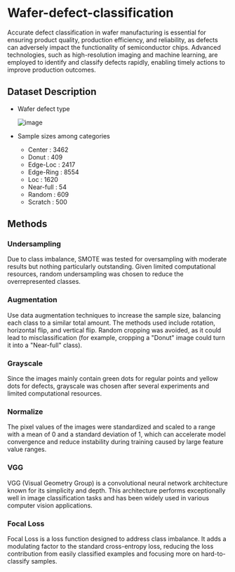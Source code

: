 # Wafer-defect-classification
Accurate defect classification in wafer manufacturing is essential for ensuring product quality, production efficiency, and reliability, as defects can adversely impact the functionality of semiconductor chips. Advanced technologies, such as high-resolution imaging and machine learning, are employed to identify and classify defects rapidly, enabling timely actions to improve production outcomes.

## Dataset Description
- Wafer defect type

  ![image](https://github.com/user-attachments/assets/99d937de-755d-4754-9eee-782d4ce4fa0a)
- Sample sizes among categories
  
  - Center : 3462
  - Donut : 409
  - Edge-Loc : 2417
  - Edge-Ring : 8554
  - Loc : 1620
  - Near-full : 54
  - Random : 609
  - Scratch : 500

## Methods
### Undersampling
Due to class imbalance, SMOTE was tested for oversampling with moderate results but nothing particularly outstanding. Given limited computational resources, random undersampling was chosen to reduce the overrepresented classes.
### Augmentation
Use data augmentation techniques to increase the sample size, balancing each class to a similar total amount. The methods used include rotation, horizontal flip, and vertical flip. Random cropping was avoided, as it could lead to misclassification (for example, cropping a "Donut" image could turn it into a "Near-full" class).
### Grayscale
Since the images mainly contain green dots for regular points and yellow dots for defects, grayscale was chosen after several experiments and limited computational resources.
### Normalize
The pixel values of the images were standardized and scaled to a range with a mean of 0 and a standard deviation of 1, which can accelerate model convergence and reduce instability during training caused by large feature value ranges.
### VGG
VGG (Visual Geometry Group) is a convolutional neural network architecture known for its simplicity and depth. This architecture performs exceptionally well in image classification tasks and has been widely used in various computer vision applications.
### Focal Loss
Focal Loss is a loss function designed to address class imbalance. It adds a modulating factor to the standard cross-entropy loss, reducing the loss contribution from easily classified examples and focusing more on hard-to-classify samples.
